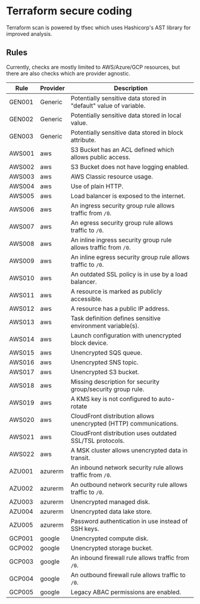 # Terraform secure coding

Terraform scan is powered by tfsec which uses Hashicorp's AST library for improved analysis.

## Rules

Currently, checks are mostly limited to AWS/Azure/GCP resources, but there are also checks which are provider agnostic.

| Rule   | Provider | Description                                                       |
| ------ | -------- | ----------------------------------------------------------------- |
| GEN001 | Generic  | Potentially sensitive data stored in "default" value of variable. |
| GEN002 | Generic  | Potentially sensitive data stored in local value.                 |
| GEN003 | Generic  | Potentially sensitive data stored in block attribute.             |
| AWS001 | aws      | S3 Bucket has an ACL defined which allows public access.          |
| AWS002 | aws      | S3 Bucket does not have logging enabled.                          |
| AWS003 | aws      | AWS Classic resource usage.                                       |
| AWS004 | aws      | Use of plain HTTP.                                                |
| AWS005 | aws      | Load balancer is exposed to the internet.                         |
| AWS006 | aws      | An ingress security group rule allows traffic from `/0`.          |
| AWS007 | aws      | An egress security group rule allows traffic to `/0`.             |
| AWS008 | aws      | An inline ingress security group rule allows traffic from `/0`.   |
| AWS009 | aws      | An inline egress security group rule allows traffic to `/0`.      |
| AWS010 | aws      | An outdated SSL policy is in use by a load balancer.              |
| AWS011 | aws      | A resource is marked as publicly accessible.                      |
| AWS012 | aws      | A resource has a public IP address.                               |
| AWS013 | aws      | Task definition defines sensitive environment variable(s).        |
| AWS014 | aws      | Launch configuration with unencrypted block device.               |
| AWS015 | aws      | Unencrypted SQS queue.                                            |
| AWS016 | aws      | Unencrypted SNS topic.                                            |
| AWS017 | aws      | Unencrypted S3 bucket.                                            |
| AWS018 | aws      | Missing description for security group/security group rule.       |
| AWS019 | aws      | A KMS key is not configured to auto-rotate                        |
| AWS020 | aws      | CloudFront distribution allows unencrypted (HTTP) communications. |
| AWS021 | aws      | CloudFront distribution uses outdated SSL/TSL protocols.          |
| AWS022 | aws      | A MSK cluster allows unencrypted data in transit.                 |
| AZU001 | azurerm  | An inbound network security rule allows traffic from `/0`.        |
| AZU002 | azurerm  | An outbound network security rule allows traffic to `/0`.         |
| AZU003 | azurerm  | Unencrypted managed disk.                                         |
| AZU004 | azurerm  | Unencrypted data lake store.                                      |
| AZU005 | azurerm  | Password authentication in use instead of SSH keys.               |
| GCP001 | google   | Unencrypted compute disk.                                         |
| GCP002 | google   | Unencrypted storage bucket.                                       |
| GCP003 | google   | An inbound firewall rule allows traffic from `/0`.                |
| GCP004 | google   | An outbound firewall rule allows traffic to `/0`.                 |
| GCP005 | google   | Legacy ABAC permissions are enabled.                              |
